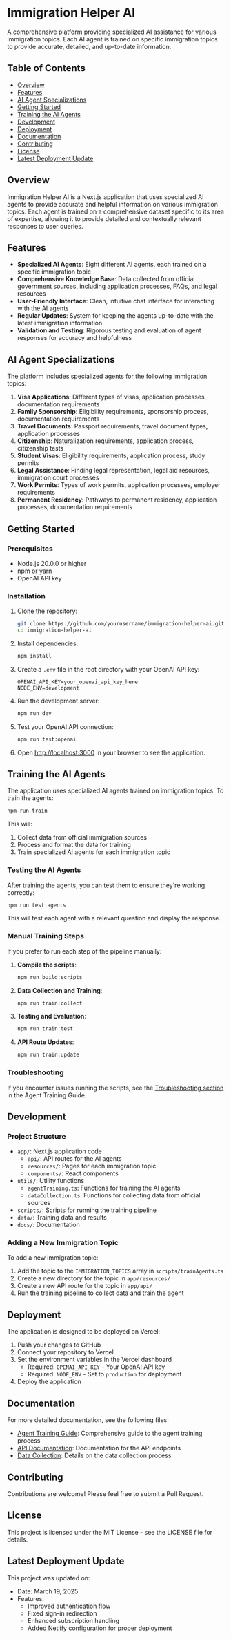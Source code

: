 # Immigration Helper AI

A comprehensive platform providing specialized AI assistance for various immigration topics. Each AI agent is trained on specific immigration topics to provide accurate, detailed, and up-to-date information.

## Table of Contents

- [Overview](#overview)
- [Features](#features)
- [AI Agent Specializations](#ai-agent-specializations)
- [Getting Started](#getting-started)
- [Training the AI Agents](#training-the-ai-agents)
- [Development](#development)
- [Deployment](#deployment)
- [Documentation](#documentation)
- [Contributing](#contributing)
- [License](#license)
- [Latest Deployment Update](#latest-deployment-update)

## Overview

Immigration Helper AI is a Next.js application that uses specialized AI agents to provide accurate and helpful information on various immigration topics. Each agent is trained on a comprehensive dataset specific to its area of expertise, allowing it to provide detailed and contextually relevant responses to user queries.

## Features

- **Specialized AI Agents**: Eight different AI agents, each trained on a specific immigration topic
- **Comprehensive Knowledge Base**: Data collected from official government sources, including application processes, FAQs, and legal resources
- **User-Friendly Interface**: Clean, intuitive chat interface for interacting with the AI agents
- **Regular Updates**: System for keeping the agents up-to-date with the latest immigration information
- **Validation and Testing**: Rigorous testing and evaluation of agent responses for accuracy and helpfulness

## AI Agent Specializations

The platform includes specialized agents for the following immigration topics:

1. **Visa Applications**: Different types of visas, application processes, documentation requirements
2. **Family Sponsorship**: Eligibility requirements, sponsorship process, documentation requirements
3. **Travel Documents**: Passport requirements, travel document types, application processes
4. **Citizenship**: Naturalization requirements, application process, citizenship tests
5. **Student Visas**: Eligibility requirements, application process, study permits
6. **Legal Assistance**: Finding legal representation, legal aid resources, immigration court processes
7. **Work Permits**: Types of work permits, application processes, employer requirements
8. **Permanent Residency**: Pathways to permanent residency, application processes, documentation requirements

## Getting Started

### Prerequisites

- Node.js 20.0.0 or higher
- npm or yarn
- OpenAI API key

### Installation

1. Clone the repository:
   ```bash
   git clone https://github.com/yourusername/immigration-helper-ai.git
   cd immigration-helper-ai
   ```

2. Install dependencies:
   ```bash
   npm install
   ```

3. Create a `.env` file in the root directory with your OpenAI API key:
   ```
   OPENAI_API_KEY=your_openai_api_key_here
   NODE_ENV=development
   ```

4. Run the development server:
   ```bash
   npm run dev
   ```

5. Test your OpenAI API connection:
   ```bash
   npm run test:openai
   ```

6. Open [http://localhost:3000](http://localhost:3000) in your browser to see the application.

## Training the AI Agents

The application uses specialized AI agents trained on immigration topics. To train the agents:

```bash
npm run train
```

This will:
1. Collect data from official immigration sources
2. Process and format the data for training
3. Train specialized AI agents for each immigration topic

### Testing the AI Agents

After training the agents, you can test them to ensure they're working correctly:

```bash
npm run test:agents
```

This will test each agent with a relevant question and display the response.

### Manual Training Steps

If you prefer to run each step of the pipeline manually:

1. **Compile the scripts**:
   ```bash
   npm run build:scripts
   ```

2. **Data Collection and Training**:
   ```bash
   npm run train:collect
   ```

3. **Testing and Evaluation**:
   ```bash
   npm run train:test
   ```

4. **API Route Updates**:
   ```bash
   npm run train:update
   ```

### Troubleshooting

If you encounter issues running the scripts, see the [Troubleshooting section](docs/agent-training-guide.md#common-issues) in the Agent Training Guide.

## Development

### Project Structure

- `app/`: Next.js application code
  - `api/`: API routes for the AI agents
  - `resources/`: Pages for each immigration topic
  - `components/`: React components
- `utils/`: Utility functions
  - `agentTraining.ts`: Functions for training the AI agents
  - `dataCollection.ts`: Functions for collecting data from official sources
- `scripts/`: Scripts for running the training pipeline
- `data/`: Training data and results
- `docs/`: Documentation

### Adding a New Immigration Topic

To add a new immigration topic:

1. Add the topic to the `IMMIGRATION_TOPICS` array in `scripts/trainAgents.ts`
2. Create a new directory for the topic in `app/resources/`
3. Create a new API route for the topic in `app/api/`
4. Run the training pipeline to collect data and train the agent

## Deployment

The application is designed to be deployed on Vercel:

1. Push your changes to GitHub
2. Connect your repository to Vercel
3. Set the environment variables in the Vercel dashboard
   - Required: `OPENAI_API_KEY` - Your OpenAI API key
   - Required: `NODE_ENV` - Set to `production` for deployment
4. Deploy the application

## Documentation

For more detailed documentation, see the following files:

- [Agent Training Guide](docs/agent-training-guide.md): Comprehensive guide to the agent training process
- [API Documentation](docs/api-documentation.md): Documentation for the API endpoints
- [Data Collection](docs/data-collection.md): Details on the data collection process

## Contributing

Contributions are welcome! Please feel free to submit a Pull Request.

## License

This project is licensed under the MIT License - see the LICENSE file for details.

## Latest Deployment Update

This project was updated on: 
- Date: March 19, 2025
- Features: 
  - Improved authentication flow
  - Fixed sign-in redirection
  - Enhanced subscription handling
  - Added Netlify configuration for proper deployment 